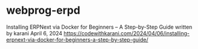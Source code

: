 # webprog-erpd
Installing ERPNext via Docker for Beginners – A Step-by-Step Guide written by karani April 6, 2024 https://codewithkarani.com/2024/04/06/installing-erpnext-via-docker-for-beginners-a-step-by-step-guide/
